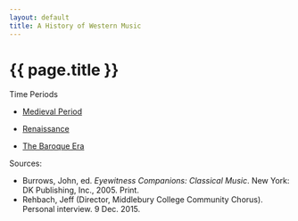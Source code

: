 ```yaml
---
layout: default
title: A History of Western Music
---
```


<h1>{{ page.title }}</h1>

Time Periods

* [Medieval Period](./medieval-period)

* [Renaissance](./renaissance)

* [The Baroque Era](./baroque)

Sources:

* Burrows, John, ed. *Eyewitness Companions: Classical Music*. New York:
DK Publishing, Inc., 2005. Print.
* Rehbach, Jeff (Director, Middlebury College Community Chorus). Personal
interview. 9 Dec. 2015.
